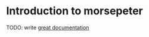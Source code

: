 # Introduction to morsepeter

TODO: write [great documentation](http://jacobian.org/writing/great-documentation/what-to-write/)
